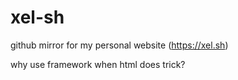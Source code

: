 # xel-sh
github mirror for my personal website (https://xel.sh)

why use framework when html does trick?
